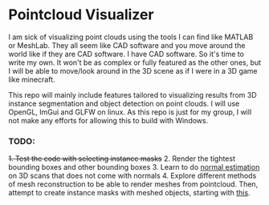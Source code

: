 # Pointcloud Visualizer

I am sick of visualizing point clouds using the tools I can find like MATLAB or MeshLab. They all seem like CAD software and you move around the world like if they are CAD software. I have CAD software. So it's time to write my own. It won't be as complex or fully featured as the other ones, but I will be able to move/look around in the 3D scene as if I were in a 3D game like minecraft.

This repo will mainly include features tailored to visualizing results from 3D instance segmentation and object detection on point clouds. I will use OpenGL, ImGui and GLFW on linux. As this repo is just for my group, I will not make any efforts for allowing this to build with Windows.

### TODO:
~~1. Test the code with selecting instance masks~~
2. Render the tightest bounding boxes and other bounding boxes
3. Learn to do [normal estimation](https://pcl-docs.readthedocs.io/en/latest/pcl/doc/tutorials/content/normal_estimation.html) on 3D scans that does not come with normals
4. Explore different methods of mesh reconstruction to be able to render meshes from pointcloud. Then, attempt to create instance masks with meshed objects, starting with [this](https://towardsdatascience.com/5-step-guide-to-generate-3d-meshes-from-point-clouds-with-python-36bad397d8ba).
